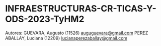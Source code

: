 # INFRAESTRUCTURAS-CR-TICAS-Y-ODS-2023-TyHM2
Autores: 
GUEVARA, Augusto (11526) auguguevara@gmail.com 
PEREZ ABALLAY, Luciana (12209) lucianaperezaballay@gmail.com
